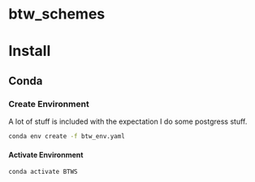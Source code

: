 # btw_schemes

# Install

## Conda

### Create Environment
A lot of stuff is included with the expectation I do some postgress stuff.
```bash
conda env create -f btw_env.yaml
```

#### Activate Environment
```bash
conda activate BTWS
```

